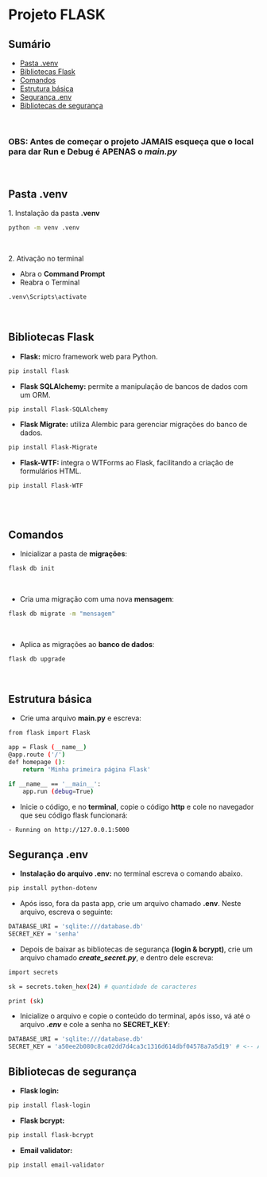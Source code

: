 # Projeto FLASK


## Sumário

- [Pasta .venv](#pasta-.venv)
- [Bibliotecas Flask](#bibliotecas-flask)
- [Comandos](#comandos)
- [Estrutura básica](#estrutura-básica)
- [Segurança .env](#segurança-env)
- [Bibliotecas de segurança](#bibliotecas-de-segurança)

<br>

### **OBS:** Antes de começar o projeto **JAMAIS** esqueça que o local para dar Run e Debug é **APENAS** o ***main.py***

<br>

## Pasta **.venv**

<p>1. Instalação da pasta <b>.venv</b></p>

```bash
python -m venv .venv
```

<br>

<p>2. Ativação no terminal</p>

- Abra o **Command Prompt**
- Reabra o Terminal

```bash
.venv\Scripts\activate
```

<br>

## Bibliotecas Flask

- **Flask:** micro framework web para Python.
```bash
pip install flask
```

- **Flask SQLAlchemy:** permite a manipulação de bancos de dados com um ORM.
```bash
pip install Flask-SQLAlchemy
```

- **Flask Migrate:** utiliza Alembic para gerenciar migrações do banco de dados.

```bash
pip install Flask-Migrate
```

- **Flask-WTF:** integra o WTForms ao Flask, facilitando a criação de formulários HTML.

```bash 
pip install Flask-WTF
```

<br>


<br>

## Comandos

- Inicializar a pasta de **migrações**:

```bash
flask db init
```

<br>

- Cria uma migração com uma nova **mensagem**:
```bash
flask db migrate -m "mensagem"
```

<br>

- Aplica as migrações ao **banco de dados**:

```bash
flask db upgrade
```

<br>

## Estrutura básica

- Crie uma arquivo **main.py** e escreva:

```bash
from flask import Flask

app = Flask (__name__)
@app.route ('/')
def homepage ():
    return 'Minha primeira página Flask'

if __name__ == '__main__':
    app.run (debug=True)

```

- Inicie o código, e no **terminal**, copie o código **http** e cole no navegador que seu código flask funcionará:
```bash
- Running on http://127.0.0.1:5000
```

## Segurança **.env**

- **Instalação do arquivo .env:** no terminal escreva o comando abaixo.

```bash
pip install python-dotenv
```

- Após isso, fora da pasta app, crie um arquivo chamado **.env**. Neste arquivo, escreva o seguinte:

```bash
DATABASE_URI = 'sqlite:///database.db'
SECRET_KEY = 'senha'
```

- Depois de baixar as bibliotecas de segurança **(login & bcrypt)**, crie um arquivo chamado ***create_secret.py***, e dentro dele escreva:

```bash
import secrets

sk = secrets.token_hex(24) # quantidade de caracteres

print (sk)
```

- Inicialize o arquivo e copie o conteúdo do terminal, após isso, vá até o arquivo  ***.env*** e cole a senha no **SECRET_KEY**:

```bash
DATABASE_URI = 'sqlite:///database.db'
SECRET_KEY = 'a50ee2b080c8ca02dd7d4ca3c1316d614dbf04578a7a5d19' # <-- Aqui
```

## Bibliotecas de segurança                                                                                                                                         

- **Flask login:** 

```bash
pip install flask-login
```

- **Flask bcrypt:** 

```bash
pip install flask-bcrypt
```

- **Email validator:** 

```bash
pip install email-validator
```
